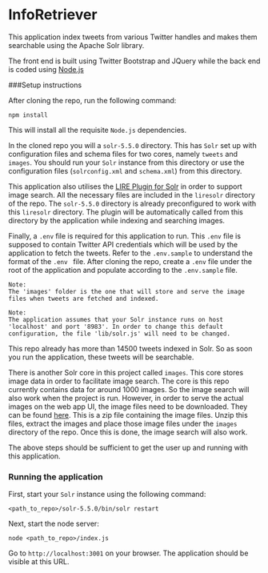 # InfoRetriever

This application index tweets from various Twitter handles and makes them searchable using the Apache Solr library.

The front end is built using Twitter Bootstrap and JQuery while the back end is coded using [Node.js](https://nodejs.org/)

###Setup instructions

After cloning the repo, run the following command:
```
npm install
```

This will install all the requisite `Node.js` dependencies.

In the cloned repo you will a `solr-5.5.0` directory. This has `Solr` set up with configuration files and schema files for two cores, namely `tweets` and `images`. You should run your `Solr` instance from this directory or use the configuration files (`solrconfig.xml` and `schema.xml`) from this directory.

This application also utilises the [LIRE Plugin for Solr](https://bitbucket.org/dermotte/liresolr) in order to support image search. All the necessary files are included in the `liresolr` directory of the repo. The `solr-5.5.0` directory is already preconfigured to work with this `liresolr` directory. The plugin will be automatically called from this directory by the application while indexing and searching images.

Finally, a `.env` file is required for this application to run. This `.env` file is supposed to contain Twitter API credentials which will be used by the application to fetch the tweets. Refer to the `.env.sample` to understand the format of the `.env ` file. After cloning the repo, create a `.env` file under the root of the application and populate according to the `.env.sample` file.

```
Note:
The 'images' folder is the one that will store and serve the image files when tweets are fetched and indexed.
```

```
Note:
The application assumes that your Solr instance runs on host 'localhost' and port '8983'. In order to change this default configuration, the file 'lib/solr.js' will need to be changed.
```

This repo already has more than 14500 tweets indexed in Solr. So as soon you run the application, these tweets will be searchable.

There is another Solr core in this project called `images`. This core stores image data in order to facilitate image search. The core is this repo currently contains data for around 1000 images. So the image search will also work when the project is run. However, in order to serve the actual images on the web app UI, the image files need to be downloaded. They can be found [here](https://drive.google.com/open?id=0Bw7LHT0aHoAReEM2RXlQMUhTTDA). This is a zip file containing the image files. Unzip this files, extract the images and place those image files under the `images` directory of the repo. Once this is done, the image search will also work.

The above steps should be sufficient to get the user up and running with this application.

### Running the application

First, start your `Solr` instance using the following command:
```
<path_to_repo>/solr-5.5.0/bin/solr restart
```

Next, start the node server:
```
node <path_to_repo>/index.js
```

Go to `http://localhost:3001` on your browser. The application should be visible at this URL.
